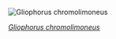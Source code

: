
![Gliophorus chromolimoneus](https://upload.wikimedia.org/wikipedia/commons/thumb/7/70/Gliophorus_chromolimoneus_-_Ferndale_Park.jpg/450px-Gliophorus_chromolimoneus_-_Ferndale_Park.jpg)

*[Gliophorus chromolimoneus](https://wikipedia.org/wiki/File:Gliophorus_chromolimoneus_-_Ferndale_Park.jpg)*
